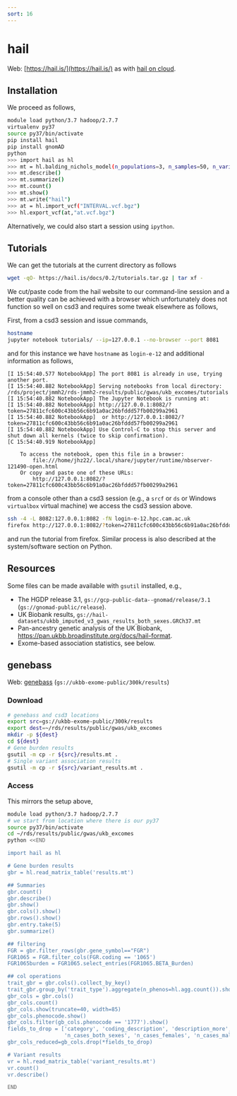 ```yaml
---
sort: 16
---
```


# hail

Web: [https://hail.is/](https://hail.is/) as with [hail on cloud](https://github.com/danking/hail-cloud-docs/blob/master/how-to-cloud.md).

## Installation

We proceed as follows,

```bash
module load python/3.7 hadoop/2.7.7
virtualenv py37
source py37/bin/activate
pip install hail
pip install gnomAD
python
>>> import hail as hl
>>> mt = hl.balding_nichols_model(n_populations=3, n_samples=50, n_variants=100)
>>> mt.describe()
>>> mt.summarize()
>>> mt.count()
>>> mt.show()
>>> mt.write("hail")
>>> at = hl.import_vcf("INTERVAL.vcf.bgz")
>>> hl.export_vcf(at,"at.vcf.bgz")
```

Alternatively, we could also start a session using `ipython`.

## Tutorials

We can get the tutorials at the current directory as follows

```bash
wget -qO- https://hail.is/docs/0.2/tutorials.tar.gz | tar xf -
```

We cut/paste code from the hail website to our command-line session and a better quality can be achieved with a browser which unfortunately does not function so well on csd3 and requires some tweak elsewhere as follows,

First, from a csd3 session and issue commands,
```bash
hostname
jupyter notebook tutorials/ --ip=127.0.0.1 --no-browser --port 8081
```
and for this instance we have `hostname` as `login-e-12` and additional information as follows,

```
[I 15:54:40.577 NotebookApp] The port 8081 is already in use, trying another port.
[I 15:54:40.882 NotebookApp] Serving notebooks from local directory: /rds/project/jmmh2/rds-jmmh2-results/public/gwas/ukb_excomes/tutorials
[I 15:54:40.882 NotebookApp] The Jupyter Notebook is running at:
[I 15:54:40.882 NotebookApp] http://127.0.0.1:8082/?token=27811cfc600c43bb56c6b91a0ac26bfddd57fb00299a2961
[I 15:54:40.882 NotebookApp]  or http://127.0.0.1:8082/?token=27811cfc600c43bb56c6b91a0ac26bfddd57fb00299a2961
[I 15:54:40.882 NotebookApp] Use Control-C to stop this server and shut down all kernels (twice to skip confirmation).
[C 15:54:40.919 NotebookApp]

    To access the notebook, open this file in a browser:
        file:///home/jhz22/.local/share/jupyter/runtime/nbserver-121490-open.html
    Or copy and paste one of these URLs:
        http://127.0.0.1:8082/?token=27811cfc600c43bb56c6b91a0ac26bfddd57fb00299a2961
```

from a console other than a csd3 session (e.g., a `srcf` or `ds` or Windows `virtualbox` virtual machine) we access the csd3 session above.

```bash
ssh -4 -L 8082:127.0.0.1:8082 -fN login-e-12.hpc.cam.ac.uk
firefox http://127.0.0.1:8082/?token=27811cfc600c43bb56c6b91a0ac26bfddd57fb00299a2961
```

and run the tutorial from firefox. Similar process is also described at the system/software section on Python.

## Resources

Some files can be made available with `gsutil` installed, e.g.,

- The HGDP release 3.1, `gs://gcp-public-data--gnomad/release/3.1` (`gs://gnomad-public/release`).
- UK Biobank results, `gs://hail-datasets/ukbb_imputed_v3_gwas_results_both_sexes.GRCh37.mt`
- Pan-ancestry genetic analysis of the UK Biobank, https://pan.ukbb.broadinstitute.org/docs/hail-format.
- Exome-based association statistics, see below.

## genebass

Web: [genebass](https://genebass.org/) (`gs://ukbb-exome-public/300k/results`)

### Download

```bash
# genebass and csd3 locations
export src=gs://ukbb-exome-public/300k/results
export dest=~/rds/results/public/gwas/ukb_excomes
mkdir -p ${dest}
cd ${dest}
# Gene burden results
gsutil -m cp -r ${src}/results.mt .
# Single variant association results
gsutil -m cp -r ${src}/variant_results.mt .
```

### Access

This mirrors the setup above,

```bash
module load python/3.7 hadoop/2.7.7
# we start from location where there is our py37
source py37/bin/activate
cd ~/rds/results/public/gwas/ukb_excomes
python <<END

import hail as hl

# Gene burden results
gbr = hl.read_matrix_table('results.mt')

## Summaries
gbr.count()
gbr.describe()
gbr.show()
gbr.cols().show()
gbr.rows().show()
gbr.entry.take(5)
gbr.summarize()

## filtering
FGR = gbr.filter_rows(gbr.gene_symbol=="FGR")
FGR1065 = FGR.filter_cols(FGR.coding == '1065')
FGR1065burden = FGR1065.select_entries(FGR1065.BETA_Burden)

## col operations
trait_gbr = gbr.cols().collect_by_key()
trait_gbr.group_by('trait_type').aggregate(n_phenos=hl.agg.count()).show()
gbr_cols = gbr.cols()
gbr_cols.count()
gbr_cols.show(truncate=40, width=85)
gbr_cols.phenocode.show()
gbr_cols.filter(gb_cols.phenocode == '1777').show()
fields_to_drop = ['category', 'coding_description', 'description_more', 'inv_normalized',
                  'n_cases_both_sexes', 'n_cases_females', 'n_cases_males', 'saige_version']
gbr_cols_reduced=gb_cols.drop(*fields_to_drop)

# Variant results
vr = hl.read_matrix_table('variant_results.mt')
vr.count()
vr.describe()

END
```
